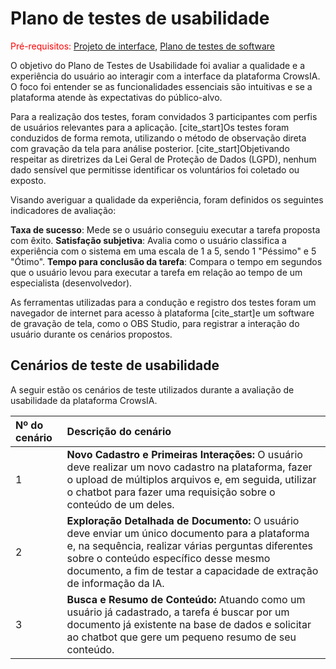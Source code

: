 # Plano de testes de usabilidade

<span style="color:red">Pré-requisitos: <a href="04-Projeto-interface.md"> Projeto de interface</a></span>, <a href="07-Plano-testes-software.md"> Plano de testes de software</a>

O objetivo do Plano de Testes de Usabilidade foi avaliar a qualidade e a experiência do usuário ao interagir com a interface da plataforma CrowsIA. O foco foi entender se as funcionalidades essenciais são intuitivas e se a plataforma atende às expectativas do público-alvo.

Para a realização dos testes, foram convidados 3 participantes com perfis de usuários relevantes para a aplicação. [cite_start]Os testes foram conduzidos de forma remota, utilizando o método de observação direta com gravação da tela para análise posterior. [cite_start]Objetivando respeitar as diretrizes da Lei Geral de Proteção de Dados (LGPD), nenhum dado sensível que permitisse identificar os voluntários foi coletado ou exposto.

Visando averiguar a qualidade da experiência, foram definidos os seguintes indicadores de avaliação:

**Taxa de sucesso**: Mede se o usuário conseguiu executar a tarefa proposta com êxito.
**Satisfação subjetiva**: Avalia como o usuário classifica a experiência com o sistema em uma escala de 1 a 5, sendo 1 "Péssimo" e 5 "Ótimo".
**Tempo para conclusão da tarefa**: Compara o tempo em segundos que o usuário levou para executar a tarefa em relação ao tempo de um especialista (desenvolvedor).

As ferramentas utilizadas para a condução e registro dos testes foram um navegador de internet para acesso à plataforma  [cite_start]e um software de gravação de tela, como o OBS Studio, para registrar a interação do usuário durante os cenários propostos.

## Cenários de teste de usabilidade

A seguir estão os cenários de teste utilizados durante a avaliação de usabilidade da plataforma CrowsIA.

| Nº do cenário | Descrição do cenário                                                                                                                                                                                         |
| :------------ | :----------------------------------------------------------------------------------------------------------------------------------------------------------------------------------------------------------- |
| 1             | **Novo Cadastro e Primeiras Interações:** O usuário deve realizar um novo cadastro na plataforma, fazer o upload de múltiplos arquivos e, em seguida, utilizar o chatbot para fazer uma requisição sobre o conteúdo de um deles. |
| 2             | **Exploração Detalhada de Documento:** O usuário deve enviar um único documento para a plataforma e, na sequência, realizar várias perguntas diferentes sobre o conteúdo específico desse mesmo documento, a fim de testar a capacidade de extração de informação da IA. |
| 3             | **Busca e Resumo de Conteúdo:** Atuando como um usuário já cadastrado, a tarefa é buscar por um documento já existente na base de dados e solicitar ao chatbot que gere um pequeno resumo de seu conteúdo.     |
